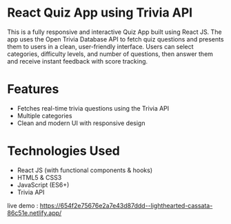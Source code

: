 # React Quiz App using Trivia API
This is a fully responsive and interactive Quiz App built using React JS. The app uses the Open Trivia Database API to fetch quiz questions and presents them to users in a clean, user-friendly interface. Users can select categories, difficulty levels, and number of questions, then answer them and receive instant feedback with score tracking.

# Features
- Fetches real-time trivia questions using the Trivia API
- Multiple categories 
- Clean and modern UI with responsive design

# Technologies Used
- React JS (with functional components & hooks)
- HTML5 & CSS3
- JavaScript (ES6+)
- Trivia API 

live demo : https://654f2e75676e2a7e43d87ddd--lighthearted-cassata-86c51e.netlify.app/ 

